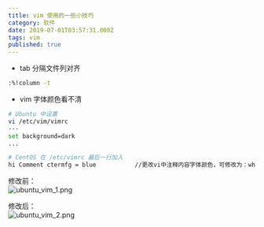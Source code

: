 ```yaml
---
title: vim 使用的一些小技巧
category: 软件
date: 2019-07-01T03:57:31.000Z
tags: vim
published: true
---
```


- tab 分隔文件列对齐
```bash
:%!column -t
```

- vim 字体颜色看不清
```bash
# Ubuntu 中设置
vi /etc/vim/vimrc
···
set background=dark
...
```

```bash
# CentOS 在 /etc/vimrc 最后一行加入
hi Comment ctermfg = blue           //更改vi中注释内容字体颜色，可修改为：white、darkyellow、//blue等颜色
```

修改前：<br />![ubuntu_vim_1.png](https://qiniu.bioinit.com/yuque/0/2019/png/126032/1559372667519-27fbd607-668a-423d-8fd4-42e8d427976e.png#align=left&display=inline&height=292&name=ubuntu_vim_1.png&originHeight=292&originWidth=554&size=14789&status=done&width=554#align=left&display=inline&height=292&originHeight=292&originWidth=554&status=done&width=554)

修改后：<br />![ubuntu_vim_2.png](https://qiniu.bioinit.com/yuque/0/2019/png/126032/1559372686477-e552f700-3a76-483c-8b50-b12ff5d57127.png#align=left&display=inline&height=290&name=ubuntu_vim_2.png&originHeight=290&originWidth=559&size=14858&status=done&width=559#align=left&display=inline&height=290&originHeight=290&originWidth=559&status=done&width=559)
